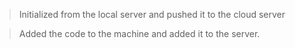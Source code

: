 > Initialized from the local server and pushed it to the cloud server

> Added the code to the machine and added it to the server.



